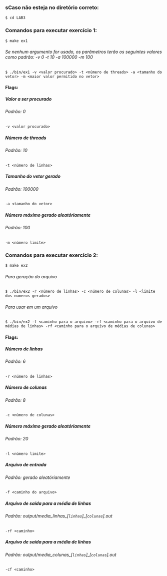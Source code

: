 ### sCaso não esteja no diretório correto:
```
$ cd LAB3
```

### Comandos para executar exercício 1:
```
$ make ex1
```
###### Se nenhum argumento for usado, os parâmetros terão os seguintes valores como padrão: -v 0 -t 10 -a 100000 -m 100
```
$ ./bin/ex1 -v <valor procurado> -t <número de threads> -a <tamanho do vetor> -m <maior valor permitido no vetor>
```

#### Flags:

##### Valor a ser procurado
###### Padrão: 0
`-v <valor procurado>` 

##### Número de threads
###### Padrão: 10
`-t <número de linhas>` 

##### Tamanho do vetor gerado
###### Padrão: 100000
`-a <tamanho do vetor>`

##### Número máximo gerado aleatóriamente
###### Padrão: 100
`-m <número limite>`



### Comandos para executar exercício 2:
```
$ make ex2
```
###### Para geração do arquivo
```
$ ./bin/ex2 -r <número de linhas> -c <número de colunas> -l <limite dos numeros gerados>
```
###### Para usar em um arquivo
```
$ ./bin/ex2 -f <caminho para o arquivo> -rf <caminho para o arquivo de médias de linhas> -rf <caminho para o arquivo de médias de colunas>
```

#### Flags:

##### Número de linhas
###### Padrão: 6
`-r <número de linhas>` 

##### Número de colunas
###### Padrão: 8
`-c <número de colunas>` 

##### Número máximo gerado aleatóriamente
###### Padrão: 20
`-l <número limite>`

##### Arquivo de entrada
###### Padrão: gerado aleatóriamente
`-f <caminho do arquivo>`

##### Arquivo de saída para a média de linhas
###### Padrão: output/media_linhas_[`linhas`]_[`colunas`].out 
`-rf <caminho>`

##### Arquivo de saída para a média de linhas
###### Padrão: output/media_colunas_[`linhas`]_[`colunas`].out 
`-cf <caminho>`
